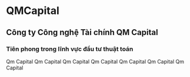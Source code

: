 # QMCapital
## Công ty Công nghệ Tài chính QM Capital
### Tiên phong trong lĩnh vực đầu tư thuật toán
Qm Capital Qm Capital Qm Capital Qm Capital Qm Capital Qm Capital Qm Capital 
